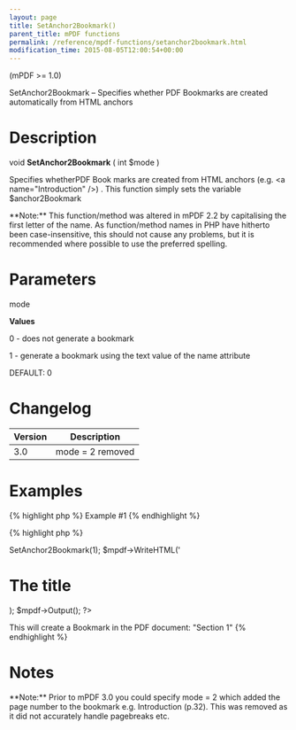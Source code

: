 ```yaml
---
layout: page
title: SetAnchor2Bookmark()
parent_title: mPDF functions
permalink: /reference/mpdf-functions/setanchor2bookmark.html
modification_time: 2015-08-05T12:00:54+00:00
---
```


(mPDF &gt;= 1.0)

SetAnchor2Bookmark – Specifies whether PDF Bookmarks are created automatically from HTML anchors

# Description

void **SetAnchor2Bookmark** ( int <span class="parameter">$mode</span> )

Specifies whetherPDF Book marks are created from HTML anchors (e.g. &lt;a name="Introduction" /&gt;) . This function simply sets the variable <span class="parameter">$anchor2Bookmark</span>

<div class="alert alert-info" role="alert">**Note:** This function/method was altered in mPDF 2.2 by capitalising the first letter of the name. As function/method names in PHP have hitherto been case-insensitive, this should not cause any problems, but it is recommended where possible to use the preferred spelling.</div>

# Parameters

<span class="parameter">mode</span>

**Values**

0 - does not generate a bookmark

1 - generate a bookmark using the text value of the <span class="parameter">name</span> attribute

<span class="smallblock">DEFAULT</span>: 0<span class="smallblock"> </span>

# Changelog

<table class="table"> <thead>
<tr> <th>Version</th><th>Description</th> </tr>
</thead> <tbody>
<tr>
<td>3.0</td>
<td><span class="parameter">mode</span> = 2 removed</td>
</tr>
</tbody> </table>

# Examples

{% highlight php %}
Example #1
{% endhighlight %}

{% highlight php %}
<?php

$mpdf = new mPDF();

$mpdf->SetAnchor2Bookmark(1);

$mpdf->WriteHTML('<h1><a name="Section 1" />The title</h1>);

$mpdf->Output();

?>

This will create a Bookmark in the PDF document: "Section 1"
{% endhighlight %}

# Notes

<div class="alert alert-info" role="alert">**Note:** Prior to mPDF 3.0 you could specify <span class="parameter">mode</span> = 2 which added the page number to the bookmark e.g. Introduction (p.32). This was removed as it did not accurately handle pagebreaks etc.</div>
